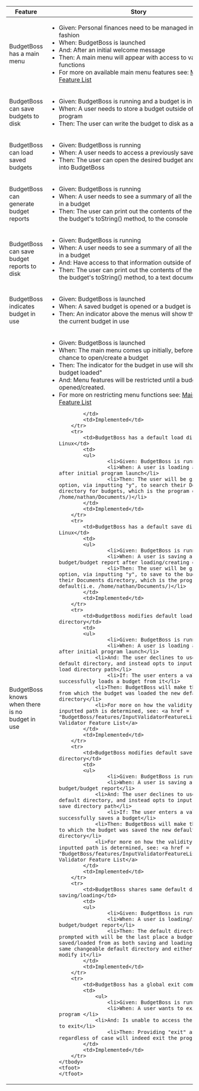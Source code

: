 <table>
	<thead>
		<tr>
		 	<th>Feature</th>
		 	<th>Story</th>
		 	<th>Status</th>
		</tr>
	</thead>
	<tbody>
		<tr>
		  	<td>BudgetBoss has a main menu</td>
		  	<td>
		    	<ul>
		       		<li>Given: Personal finances need to be managed in a boss-like fashion</li>
		       		<li>When: BudgetBoss is launched</li>
		       		<li>And: After an initial welcome message</li>
		       		<li>Then: A main menu will appear with access to various functions</li>
		       		<li>For more on available main menu features see: <a href = "BudgetBoss/features/MainMenuFeatureList.md">Main Menu Feature List</a>
		 	</td>
		  	<td>Implemented</td>
		</tr>
		<tr>
			<td>BudgetBoss can save budgets to disk</td>
		  	<td>
		   	<ul>
		      		<li>Given: BudgetBoss is running and a budget is in use</li>
		       		<li>When: A user needs to store a budget outside of the program</li>
		      		<li>Then: The user can write the budget to disk as a .bgt file</li>
		 	</td>
		 	<td>Implemented</td>
		</tr>
		<tr>
			<td>BudgetBoss can load saved budgets</td>
		  	<td>
		   	<ul>
		      		<li>Given: BudgetBoss is running</li>
		       		<li>When: A user needs to access a previously saved budget</li>
		      		<li>Then: The user can open the desired budget and it will load into BudgetBoss</li>
		 	</td>
		 	<td>Implemented</td>
		</tr>
		<tr>
			<td>BudgetBoss can generate budget reports</td>
		  	<td>
		   	<ul>
		      		<li>Given: BudgetBoss is running</li>
		       		<li>When: A user needs to see a summary of all the information in a budget</li>
		      		<li>Then: The user can print out the contents of the budget via the budget's toString() method, to the console</li>
		 	</td>
		 	<td>Implemented</td>
		</tr>
		<tr>
			<td>BudgetBoss can save budget reports to disk</td>
		  	<td>
		   	<ul>
		      		<li>Given: BudgetBoss is running</li>
		       		<li>When: A user needs to see a summary of all the information in a budget</li>
				<li>And: Have access to that information outside of BudgetBoss
		      		<li>Then: The user can print out the contents of the budget via the budget's toString() method, to a text document</li>
		 	</td>
		 	<td>Implemented</td>
		</tr>
		<tr>
		  	<td>BudgetBoss indicates budget in use</td>
		  	<td>
		    	<ul>
		       		<li>Given: BudgetBoss is launched</li>
		       		<li>When: A saved budget is opened or a budget is created</li>
		       		<li>Then: An indicator above the menus will show the name of the current budget in use</li>
		 	</td>
		  	<td>Implemented</td>
		</tr>
		<tr>
		  	<td>BudgetBoss knows when there is no budget in use</td>
		  	<td>
		    	<ul>
		       		<li>Given: BudgetBoss is launched</li>
		       		<li>When: The main menu comes up initially, before a user has a chance to open/create a budget</li>
		       		<li>Then: The indicator for the budget in use will show "No budget loaded"</li>
				<li>And: Menu features will be restricted until a budget is opened/created.</li>
		       		<li>For more on restricting menu functions see: <a href = "BudgetBoss/features/MainMenuFeatureList.md">Main Menu Feature List</a>

		 	</td>
		  	<td>Implemented</td>
		</tr>
		<tr>
			<td>BudgetBoss has a default load directory - Linux</td>
		  	<td>
		   	<ul>
		      		<li>Given: BudgetBoss is running</li>
		       		<li>When: A user is loading a budget after initial program launch</li>
		      		<li>Then: The user will be given the option, via inputting "y", to search their Documents directory for budgets, which is the program default(i.e. /home/nathan/Documents/)</li>
		 	</td>
		 	<td>Implemented</td>
		</tr>
		<tr>
			<td>BudgetBoss has a default save directory - Linux</td>
		  	<td>
		   	<ul>
		      		<li>Given: BudgetBoss is running</li>
		       		<li>When: A user is saving a budget/budget report after loading/creating one</li>
		      		<li>Then: The user will be given the option, via inputting "y", to save to the budget to their Documents directory, which is the program default(i.e. /home/nathan/Documents/)</li>
		 	</td>
		 	<td>Implemented</td>
		</tr>
		<tr>
			<td>BudgetBoss modifies default load directory</td>
		  	<td>
		   	<ul>
		      		<li>Given: BudgetBoss is running</li>
		       		<li>When: A user is loading a budget after initial program launch</li>
				<li>And: The user declines to use the default directory, and instead opts to input a custom load directory path</li>
		      		<li>If: The user enters a valid path and successfully loads a budget from it</li>
				<li>Then: BudgetBoss will make the directory from which the budget was loaded the new default load directory</li>
				<li>For more on how the validity of the inputted path is determined, see: <a href = "BudgetBoss/features/InputValidatorFeatureList.md">Input Validator Feature List</a>
		 	</td>
		 	<td>Implemented</td>
		</tr>
		<tr>
			<td>BudgetBoss modifies default save directory</td>
		  	<td>
		   	<ul>
		      		<li>Given: BudgetBoss is running</li>
		       		<li>When: A user is saving a budget/budget report</li>
				<li>And: The user declines to use the default directory, and instead opts to input a custom save directory path</li>
		      		<li>If: The user enters a valid path and successfully saves a budget</li>
				<li>Then: BudgetBoss will make the directory to which the budget was saved the new default save directory</li>
				<li>For more on how the validity of the inputted path is determined, see: <a href = "BudgetBoss/features/InputValidatorFeatureList.md">Input Validator Feature List</a>
		 	</td>
		 	<td>Implemented</td>
		</tr>
		<tr>
			<td>BudgetBoss shares same default directory for saving/loading</td>
		  	<td>
		   	<ul>
		      		<li>Given: BudgetBoss is running</li>
		       		<li>When: A user is loading/saving a budget/budget report</li>
		      		<li>Then: The default directory they are prompted with will be the last place a budget was saved/loaded from as both saving and loading share the same changeable default directory and either process can modify it</li>
		 	</td>
		 	<td>Implemented</td>
		</tr>
		<tr>
		  	<td>BudgetBoss has a global exit command</td>
		  	<td>
		    	<ul>
		       		<li>Given: BudgetBoss is running</li>
		       		<li>When: A user wants to exit the program </li>
				<li>And: Is unable to access the menu option to exit</li>
		       		<li>Then: Providing "exit" as an input regardless of case will indeed exit the program</li>
		 	</td>
		  	<td>Implemented</td>
		</tr>
	</tbody>
	<tfoot>
	</tfoot>
</table>